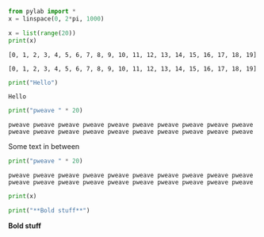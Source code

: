

```python
from pylab import *
x = linspace(0, 2*pi, 1000)
```




```python
x = list(range(20))
print(x)
```

```
[0, 1, 2, 3, 4, 5, 6, 7, 8, 9, 10, 11, 12, 13, 14, 15, 16, 17, 18, 19]
```




```
[0, 1, 2, 3, 4, 5, 6, 7, 8, 9, 10, 11, 12, 13, 14, 15, 16, 17, 18, 19]
```




```python
print("Hello")
```

```
Hello
```




```python
print("pweave " * 20)
```

```
pweave pweave pweave pweave pweave pweave pweave pweave pweave pweave
pweave pweave pweave pweave pweave pweave pweave pweave pweave pweave
```


Some text in between


```python
print("pweave " * 20)
```

```
pweave pweave pweave pweave pweave pweave pweave pweave pweave pweave pweave pweave pweave pweave pweave pweave pweave pweave pweave pweave
```




```python
print(x)
```




```python
print("**Bold stuff**")
```


**Bold stuff**

